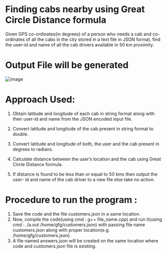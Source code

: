 # Finding cabs nearby using Great Circle Distance formula
Given GPS co-ordinates(in degrees) of a person who needs a cab and co-ordinates of all the cabs in the city stored in a text file in JSON format, find the user-id and name of all the cab drivers available in 50 km proximity.

# Output File will be generated
![image](https://user-images.githubusercontent.com/88089351/171941063-44bf0215-e0b8-4f86-b588-da5457335995.png)

# Approach Used:
1. Obtain latitude and longitude of each cab in string format along with their
user-id and name from the JSON encoded input file.

2. Convert latitude and longitude of the cab present in string format to double.

3. Convert latitude and longitude of both, the user and the cab present in
degrees to radians.

4. Calculate distance between the user’s location and the cab using Great Circle
Distance formula.

5. If distance is found to be less than or equal to 50 kms then output the user-
id and name of the cab driver to a new file else take no action.

# Procedure to run the program :
1. Save the code and the file customers.json in a same location.
2. Now, compile the code(using cmd : g++ file_name.cpp) and run it(using cmd : ./a.out /home/gfg/customers.json) with passing file name customers.json along with proper location(e.g. /home/gfg/customers.json).
3. A file named answers.json will be created on the same location where code and customers.json file is existing.
